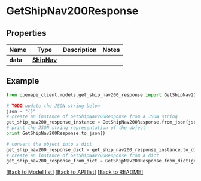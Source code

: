 # GetShipNav200Response



## Properties
Name | Type | Description | Notes
------------ | ------------- | ------------- | -------------
**data** | [**ShipNav**](ShipNav.md) |  | 

## Example

```python
from openapi_client.models.get_ship_nav200_response import GetShipNav200Response

# TODO update the JSON string below
json = "{}"
# create an instance of GetShipNav200Response from a JSON string
get_ship_nav200_response_instance = GetShipNav200Response.from_json(json)
# print the JSON string representation of the object
print GetShipNav200Response.to_json()

# convert the object into a dict
get_ship_nav200_response_dict = get_ship_nav200_response_instance.to_dict()
# create an instance of GetShipNav200Response from a dict
get_ship_nav200_response_from_dict = GetShipNav200Response.from_dict(get_ship_nav200_response_dict)
```
[[Back to Model list]](../README.md#documentation-for-models) [[Back to API list]](../README.md#documentation-for-api-endpoints) [[Back to README]](../README.md)


